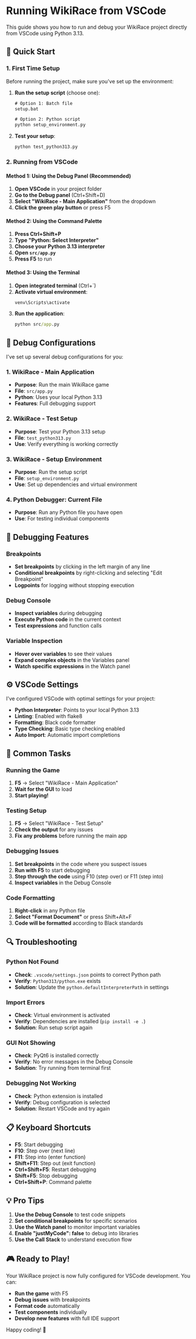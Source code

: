 # Running WikiRace from VSCode

This guide shows you how to run and debug your WikiRace project directly from VSCode using Python 3.13.

## 🚀 Quick Start

### 1. **First Time Setup**
Before running the project, make sure you've set up the environment:

1. **Run the setup script** (choose one):
   ```cmd
   # Option 1: Batch file
   setup.bat
   
   # Option 2: Python script
   python setup_environment.py
   ```

2. **Test your setup**:
   ```cmd
   python test_python313.py
   ```

### 2. **Running from VSCode**

#### Method 1: Using the Debug Panel (Recommended)
1. **Open VSCode** in your project folder
2. **Go to the Debug panel** (Ctrl+Shift+D)
3. **Select "WikiRace - Main Application"** from the dropdown
4. **Click the green play button** or press F5

#### Method 2: Using the Command Palette
1. **Press Ctrl+Shift+P**
2. **Type "Python: Select Interpreter"**
3. **Choose your Python 3.13 interpreter**
4. **Open `src/app.py`**
5. **Press F5** to run

#### Method 3: Using the Terminal
1. **Open integrated terminal** (Ctrl+`)
2. **Activate virtual environment**:
   ```cmd
   venv\Scripts\activate
   ```
3. **Run the application**:
   ```cmd
   python src/app.py
   ```

## 🔧 Debug Configurations

I've set up several debug configurations for you:

### 1. **WikiRace - Main Application**
- **Purpose**: Run the main WikiRace game
- **File**: `src/app.py`
- **Python**: Uses your local Python 3.13
- **Features**: Full debugging support

### 2. **WikiRace - Test Setup**
- **Purpose**: Test your Python 3.13 setup
- **File**: `test_python313.py`
- **Use**: Verify everything is working correctly

### 3. **WikiRace - Setup Environment**
- **Purpose**: Run the setup script
- **File**: `setup_environment.py`
- **Use**: Set up dependencies and virtual environment

### 4. **Python Debugger: Current File**
- **Purpose**: Run any Python file you have open
- **Use**: For testing individual components

## 🐛 Debugging Features

### Breakpoints
- **Set breakpoints** by clicking in the left margin of any line
- **Conditional breakpoints** by right-clicking and selecting "Edit Breakpoint"
- **Logpoints** for logging without stopping execution

### Debug Console
- **Inspect variables** during debugging
- **Execute Python code** in the current context
- **Test expressions** and function calls

### Variable Inspection
- **Hover over variables** to see their values
- **Expand complex objects** in the Variables panel
- **Watch specific expressions** in the Watch panel

## ⚙️ VSCode Settings

I've configured VSCode with optimal settings for your project:

- **Python Interpreter**: Points to your local Python 3.13
- **Linting**: Enabled with flake8
- **Formatting**: Black code formatter
- **Type Checking**: Basic type checking enabled
- **Auto Import**: Automatic import completions

## 🎯 Common Tasks

### Running the Game
1. **F5** → Select "WikiRace - Main Application"
2. **Wait for the GUI** to load
3. **Start playing!**

### Testing Setup
1. **F5** → Select "WikiRace - Test Setup"
2. **Check the output** for any issues
3. **Fix any problems** before running the main app

### Debugging Issues
1. **Set breakpoints** in the code where you suspect issues
2. **Run with F5** to start debugging
3. **Step through the code** using F10 (step over) or F11 (step into)
4. **Inspect variables** in the Debug Console

### Code Formatting
1. **Right-click** in any Python file
2. **Select "Format Document"** or press Shift+Alt+F
3. **Code will be formatted** according to Black standards

## 🔍 Troubleshooting

### Python Not Found
- **Check**: `.vscode/settings.json` points to correct Python path
- **Verify**: `Python313/python.exe` exists
- **Solution**: Update the `python.defaultInterpreterPath` in settings

### Import Errors
- **Check**: Virtual environment is activated
- **Verify**: Dependencies are installed (`pip install -e .`)
- **Solution**: Run setup script again

### GUI Not Showing
- **Check**: PyQt6 is installed correctly
- **Verify**: No error messages in the Debug Console
- **Solution**: Try running from terminal first

### Debugging Not Working
- **Check**: Python extension is installed
- **Verify**: Debug configuration is selected
- **Solution**: Restart VSCode and try again

## 📋 Keyboard Shortcuts

- **F5**: Start debugging
- **F10**: Step over (next line)
- **F11**: Step into (enter function)
- **Shift+F11**: Step out (exit function)
- **Ctrl+Shift+F5**: Restart debugging
- **Shift+F5**: Stop debugging
- **Ctrl+Shift+P**: Command palette

## 💡 Pro Tips

1. **Use the Debug Console** to test code snippets
2. **Set conditional breakpoints** for specific scenarios
3. **Use the Watch panel** to monitor important variables
4. **Enable "justMyCode": false** to debug into libraries
5. **Use the Call Stack** to understand execution flow

## 🎮 Ready to Play!

Your WikiRace project is now fully configured for VSCode development. You can:

- **Run the game** with F5
- **Debug issues** with breakpoints
- **Format code** automatically
- **Test components** individually
- **Develop new features** with full IDE support

Happy coding! 🚀
